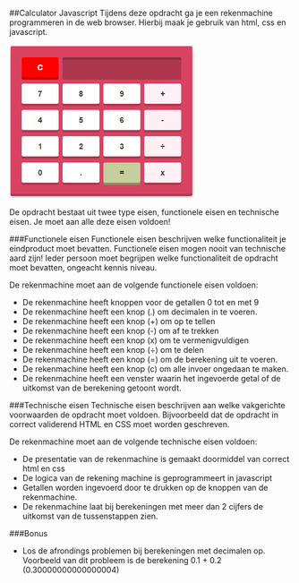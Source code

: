 ##Calculator Javascript
Tijdens deze opdracht ga je een rekenmachine programmeren in de web browser. Hierbij maak je gebruik van html, css en javascript.

![Voorbeeld](calc.png)

De opdracht bestaat uit twee type eisen, functionele eisen en technische eisen. Je moet aan alle deze eisen voldoen!

###Functionele eisen
Functionele eisen beschrijven welke functionaliteit je eindproduct moet bevatten. Functionele eisen mogen nooit van technische aard zijn! Ieder persoon moet begrijpen welke functionaliteit de opdracht moet bevatten, ongeacht kennis niveau.

De rekenmachine moet aan de volgende functionele eisen voldoen:
* De rekenmachine heeft knoppen voor de getallen 0 tot en met 9
* De rekenmachine heeft een knop (.) om decimalen in te voeren.
* De rekenmachine heeft een knop (+) om op te tellen
* De rekenmachine heeft een knop (-) om af te trekken
* De rekenmachine heeft een knop (x) om te vermenigvuldigen
* De rekenmachine heeft een knop (÷) om te delen
* De rekenmachine heeft een knop (=) om de berekening uit te voeren.
* De rekenmachine heeft een knop (c) om alle invoer ongedaan te maken.
* De rekenmachine heeft een venster waarin het ingevoerde getal of de uitkomst van de berekening getoont wordt.

###Technische eisen
Technische eisen beschrijven aan welke vakgerichte voorwaarden de opdracht moet voldoen. Bijvoorbeeld dat de opdracht in correct validerend HTML en CSS moet worden geschreven. 

De rekenmachine moet aan de volgende technische eisen voldoen:
* De presentatie van de rekenmachine is gemaakt doormiddel van correct html en css
* De logica van de rekening machine is geprogrammeert in javascript
* Getallen worden ingevoerd door te drukken op de knoppen van de rekenmachine.
* De rekenmachine laat bij berekeningen met meer dan 2 cijfers de uitkomst van de tussenstappen zien. 

###Bonus
* Los de afrondings problemen bij berekeningen met decimalen op. Voorbeeld van dit probleem is de berekening 0.1 + 0.2 (0.30000000000000004)
